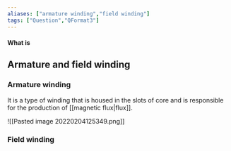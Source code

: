 ```yaml
---
aliases: ["armature winding","field winding"]
tags: ["Question","QFormat3"]
---
```


#### What is
## Armature and field winding
### Armature winding
It is a type of winding that is housed in the slots of core and is responsible for the production of [[magnetic flux|flux]]. 

![[Pasted image 20220204125349.png]]

### Field winding
